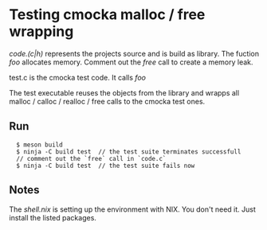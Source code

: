 # Testing cmocka malloc / free wrapping

_code.(c|h)_ represents the projects source and is build as library.
The fuction _foo_ allocates memory. Comment out the _free_ call to create a memory leak.

test.c is the cmocka test code. It calls _foo_

The test executable reuses the objects from the library and wrapps all malloc / calloc / realloc / free
calls to the cmocka test ones.

## Run
```
  $ meson build
  $ ninja -C build test  // the test suite terminates successfull
  // comment out the `free` call in `code.c`
  $ ninja -C build test  // the test suite fails now
```

## Notes
  The _shell.nix_ is setting up the environment with NIX. You don't need it. Just install the listed
  packages.
